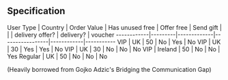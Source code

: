 ## Specification

User Type   | Country | Order Value | Has unused free | Offer free | Send gift
            |         |             | delivery offer? |  delivery? | voucher
------------|---------|-------------|-----------------|------------|-----------
VIP         | UK      | 50          | No              | Yes        | No 
VIP         | UK      | 30          | Yes             | Yes        | No 
VIP         | UK      | 30          | No              | No         | No 
VIP         | Ireland | 50          | No              | No         | Yes
Regular     | UK      | 50          | No              | No         | No

(Heavily borrowed from Gojko Adzic's Bridging the Communication Gap) 

